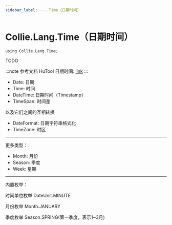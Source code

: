 ```yaml
---
sidebar_label: ···.Time（日期时间）
---
```


# Collie.Lang.Time（日期时间）

```collie
using Collie.Lang.Time;
```

TODO

:::note 参考文档
HuTool 日期时间: [link](https://www.hutool.cn/docs/#/core/%E6%97%A5%E6%9C%9F%E6%97%B6%E9%97%B4/%E6%A6%82%E8%BF%B0?id=%e6%97%a5%e6%9c%9f%e6%97%b6%e9%97%b4%e5%b7%a5%e5%85%b7)
:::

- Date: 日期
- Time: 时间
- DateTime: 日期时间（Timestamp）
- TimeSpan: 时间差

以及它们之间的互相转换

- DateFormat: 日期字符串格式化
- TimeZone: 时区

---

更多类型：

- Month: 月份
- Season: 季度
- Week: 星期

---

内置枚举：

时间单位枚举
DateUnit.MINUTE

月份枚举
Month.JANUARY

季度枚举
Season.SPRING(第一季度，表示1~3月)
